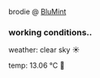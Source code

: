 brodie @ [BluMint](https://www.linkedin.com/company/blumint-io/)

<!--weather_start-->
### working conditions..

weather: clear sky ☀️

temp: 13.06 °C 👕

<!--weather_end-->
